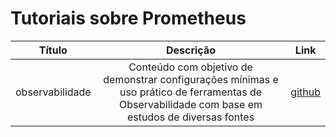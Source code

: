 # Tutoriais sobre Prometheus

Título | Descrição | Link
:----------: | :----------: | :----------:
observabilidade | Conteúdo com objetivo de demonstrar configurações mínimas e uso prático de ferramentas de Observabilidade com base em estudos de diversas fontes | [github](https://github.com/liliannss/observabilidade#prometheus)
